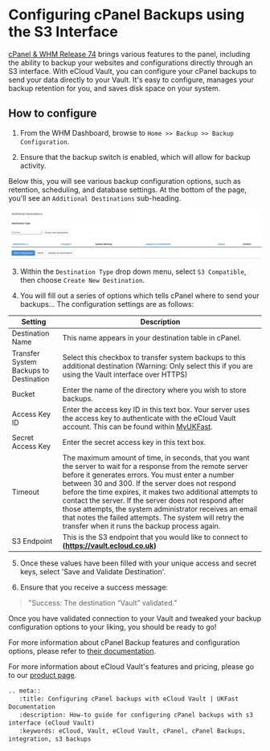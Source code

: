 # Configuring cPanel Backups using the S3 Interface

[cPanel & WHM Release 74](https://documentation.cpanel.net/display/74Docs/74+Release+Notes#id-74ReleaseNotes-NewS3%E2%84%A2CompatibledestinationtypeinWHM'sBackupConfigurationinterface) brings various features to the panel, including the ability to backup your websites and configurations directly through an S3 interface. With eCloud Vault, you can configure your cPanel backups to send your data directly to your Vault. It's easy to configure, manages your backup retention for you, and saves disk space on your system.

## How to configure

1. From the WHM Dashboard, browse to `Home >> Backup >> Backup Configuration`.

2. Ensure that the backup switch is enabled, which will allow for backup activity.

Below this, you will see various backup configuration options, such as retention, scheduling, and database settings. At the bottom of the page, you'll see an `Additional Destinations` sub-heading.

![additionaldest](../files/additionaldest.png)

3. Within the `Destination Type` drop down menu, select `S3 Compatible`, then choose `Create New Destination`.

4. You will fill out a series of options which tells cPanel where to send your backups... The configuration settings are as follows:

| Setting  | Description |
| -------- | ----------- |
| Destination Name | This name appears in your destination table in cPanel. |
| Transfer System Backups to Destination |  Select this checkbox to transfer system backups to this additional destination (Warning: Only select this if you are using the Vault interface over HTTPS) |
| Bucket                                 | Enter the name of the directory where you wish to store backups. |
| Access Key ID                          | Enter the access key ID in this text box. Your server uses the access key to authenticate with the eCloud Vault account. This can be found within [MyUKFast](https://my.ukfast.co.uk/ecloud-vault/integration.php). |
| Secret Access Key                      | Enter the secret access key in this text box. |
| Timeout                                | The maximum amount of time, in seconds, that you want the server to wait for a response from the remote server before it generates errors. You must enter a number between 30 and 300. If the server does not respond before the time expires, it makes two additional attempts to contact the server. If the server does not respond after those attempts, the system administrator receives an email that notes the failed attempts. The system will retry the transfer when it runs the backup process again. |
| S3 Endpoint                            | This is the S3 endpoint that you would like to connect to **(https://vault.ecloud.co.uk)** |

5. Once these values have been filled with your unique access and secret keys, select 'Save and Validate Destination'. 

6. Ensure that you receive a success message:

>  "Success: The destination “Vault” validated."

Once you have validated connection to your Vault and tweaked your backup configuration options to your liking, you should be ready to go!

For more information about cPanel Backup features and configuration options, please refer to [their documentation](https://documentation.cpanel.net/display/74Docs/Backup+Configuration#BackupConfiguration-Overview).

For more information about eCloud Vault's features and pricing, please go to our [product page](https://www.ukfast.co.uk/ecloud-vault.html).

```eval_rst
.. meta::
   :title: Configuring cPanel backups with eCloud Vault | UKFast Documentation
   :description: How-to guide for configuring cPanel backups with s3 interface (eCloud Vault)
   :keywords: eCloud, Vault, eCloud Vault, cPanel, cPanel Backups, integration, s3 backups
```

